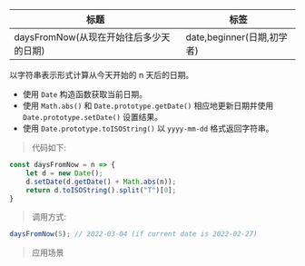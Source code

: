 |  标题   | 标签  |
|  ----  | ----  |
| daysFromNow(从现在开始往后多少天的日期) | date,beginner(日期,初学者) |

以字符串表示形式计算从今天开始的 n 天后的日期。

* 使用 `Date` 构造函数获取当前日期。
* 使用 `Math.abs()` 和 `Date.prototype.getDate()` 相应地更新日期并使用 `Date.prototype.setDate()` 设置结果。
* 使用 `Date.prototype.toISOString()` 以 `yyyy-mm-dd` 格式返回字符串。

> 代码如下:

```js
const daysFromNow = n => {
    let d = new Date();
    d.setDate(d.getDate() + Math.abs(n));
    return d.toISOString().split("T")[0];
}
```

> 调用方式:

```js
daysFromNow(5); // 2022-03-04 (if current date is 2022-02-27)
```

> 应用场景